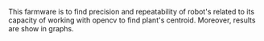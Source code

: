 This farmware is to find precision and repeatability of robot's related to 
its capacity of working with opencv to find plant's centroid. Moreover, results 
are show in graphs.
